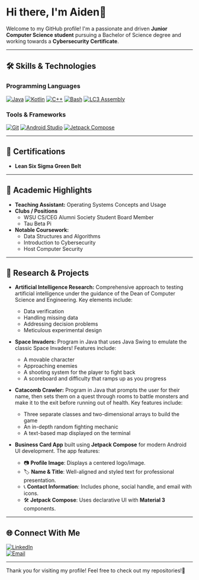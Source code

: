 # Hi there, I'm Aiden👋

Welcome to my GitHub profile! I'm a passionate and driven **Junior Computer Science student** pursuing a Bachelor of Science degree and working towards a **Cybersecurity Certificate**. 

---

## 🛠 Skills & Technologies

### Programming Languages
[![Java](https://img.shields.io/badge/Java-ED8B00?style=for-the-badge&logo=java&logoColor=white)](https://www.java.com)
[![Kotlin](https://img.shields.io/badge/Kotlin-0095D5?style=for-the-badge&logo=kotlin&logoColor=white)](https://kotlinlang.org)
[![C++](https://img.shields.io/badge/C++-00599C?style=for-the-badge&logo=cplusplus&logoColor=white)](https://isocpp.org)
[![Bash](https://img.shields.io/badge/Bash-4EAA25?style=for-the-badge&logo=gnu-bash&logoColor=white)](https://www.gnu.org/software/bash/)
[![LC3 Assembly](https://img.shields.io/badge/LC3_Assembly-gray?style=for-the-badge)](https://en.wikipedia.org/wiki/Little_Computer_3)

### Tools & Frameworks
[![Git](https://img.shields.io/badge/Git-F05032?style=for-the-badge&logo=git&logoColor=white)](https://git-scm.com)
[![Android Studio](https://img.shields.io/badge/Android%20Studio-3DDC84?style=for-the-badge&logo=android-studio&logoColor=white)](https://developer.android.com/studio)
[![Jetpack Compose](https://img.shields.io/badge/Jetpack%20Compose-4285F4?style=for-the-badge&logo=android&logoColor=white)](https://developer.android.com/jetpack/compose)

---

## 🌟 Certifications
- **Lean Six Sigma Green Belt**  

---

## 📘 Academic Highlights
- **Teaching Assistant:** Operating Systems Concepts and Usage
- **Clubs / Positions**
  - WSU CS/CEG Alumni Society Student Board Member
  - Tau Beta Pi
- **Notable Coursework:**  
  - Data Structures and Algorithms  
  - Introduction to Cybersecurity  
  - Host Computer Security

---

## 🧠 Research & Projects
- **Artificial Intelligence Research:** Comprehensive approach to testing artificial intelligence under the guidance of the Dean of Computer Science and Engineering. Key elements include:
  - Data verification
  - Handling missing data
  - Addressing decision problems
  - Meticulous experimental design

- **Space Invaders:** Program in Java that uses Java Swing to emulate the classic Space Invaders! Features include:
  - A movable character
  - Approaching enemies
  - A shooting system for the player to fight back
  - A scoreboard and difficulty that ramps up as you progress

- **Catacomb Crawler:** Program in Java that prompts the user for their name, then sets them on a quest through rooms to battle monsters and make it to the exit before running out of health. Key features include:
  - Three separate classes and two-dimensional arrays to build the game
  - An in-depth random fighting mechanic
  - A text-based map displayed on the terminal

- **Business Card App**  built using **Jetpack Compose** for modern Android UI development. The app features: 
  - 📷 **Profile Image**: Displays a centered logo/image.
  - 🏷️ **Name & Title**: Well-aligned and styled text for professional presentation.
  - 📞 **Contact Information**: Includes phone, social handle, and email with icons.
  - 🛠️ **Jetpack Compose**: Uses declarative UI with **Material 3** components.

---

## 🌐 Connect With Me
[![LinkedIn](https://img.shields.io/badge/LinkedIn-0A66C2?style=for-the-badge&logo=linkedin&logoColor=white)](https://www.linkedin.com/in/aiden-cox-445627273/)  
[![Email](https://img.shields.io/badge/iCloud-3693F3?style=for-the-badge&logo=icloud&logoColor=white)](mailto:aiden.cox04@icloud.com)

---

Thank you for visiting my profile! Feel free to check out my repositories!🚀
